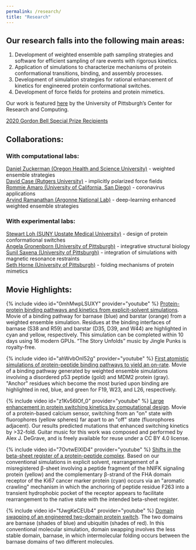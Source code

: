 ```yaml
---
permalink: /research/
title: "Research"
---
```


## Our research falls into the following main areas:

1) Development of weighted ensemble path sampling strategies and software for efficient sampling of rare events with rigorous kinetics.  
2) Application of simulations to characterize mechanisms of protein conformational transitions, binding, and assembly processes.  
3) Development of simulation strategies for rational enhancement of kinetics for engineered protein conformational switches.  
4) Development of force fields for proteins and protein mimetics.  

Our work is featured [here](https://crc.pitt.edu/content/lillian-chong-focuses-underexplored-regions) by the University of Pittsburgh’s Center for Research and Computing.

[2020 Gordon Bell Special Prize Recipients](/gordon_bell_prize)

## Collaborations:
### With computational labs:

[Daniel Zuckerman (Oregon Health and Science University)](https://www.ohsu.edu/xd/education/schools/school-of-medicine/departments/basic-science-departments/biomedical-engineering/bme-labs/zuckerman-lab/index.cfm) - weighted ensemble strategies <br/>
[David Case (Rutgers University)](http://casegroup.rutgers.edu) - implicitly polarized force fields <br/> 
[Rommie Amaro (University of California, San Diego)](https://amarolab.ucsd.edu) - coronavirus applications<br/>
[Arvind Ramanathan (Argonne National Lab)](https://ramanathanlab.org) - deep-learning enhanced weighted ensemble strategies <br/>

### With experimental labs:

[Stewart Loh (SUNY Upstate Medical University)](http://www.upstate.edu/biochem/faculty/?empID=lohs) - design of protein conformational switches <br/> 
[Angela Gronenborn (University of Pittsburgh)](http://www.amg.structbio.pitt.edu) - integrative structural biology<br/>
[Sunil Saxena (University of Pittsburgh)](https://sites.pitt.edu/~sksaxena/index.html) - integration of simulations with magnetic resonance restraints <br/>
[Seth Horne (University of Pittsburgh)](https://www.chem.pitt.edu/person/seth-horne) - folding mechanisms of protein mimetics <br/>  

## Movie Highlights: 

{% include video id="0mhMwpLSUXY" provider="youtube" %}
[Protein-protein binding pathways and kinetics from explicit-solvent simulations](https://pubs.rsc.org/en/content/articlelanding/2019/sc/c8sc04811h#!divAbstract). Movie of a binding pathway for barnase (blue) and barstar (orange) from a weighted ensemble simulation. Residues at the binding interfaces of barnase (S38 and R59) and barstar (D35, D39, and W44) are highlighted in cyan and yellow, respectively. This simulation can be completed within 10 days using 16 modern GPUs. “The Story Unfolds” music by Jingle Punks is royalty-free.


{% include video id="ahWvbOnI52g" provider="youtube" %}
[First atomistic simulations of protein-peptide binding pathways to yield an on-rate](http://pubs.acs.org/doi/abs/10.1021/acs.jpclett.6b01502). Movie of a binding pathway generated by weighted ensemble simulations involving a disordered p53 peptide (gold) and MDM2 protein (gray). "Anchor" residues which become the most buried upon binding are highlighted in red, blue, and green for F19, W23, and L26, respectively. 


{% include video id="z1Kv56IOf_0" provider="youtube" %}
[Large enhancement in protein switching kinetics by computational design](https://www.nature.com/articles/s41467-018-03228-6). Movie of a protein-based calcium sensor, switching from an "on" state with fluorophores (yellow spheres) far apart to an "off" state (fluorophores adjacent). Our results predicted mutations that enhanced switching kinetics by >32-fold. Guitar music for this work was composed and performed by Alex J. DeGrave, and is freely available for reuse under a CC BY 4.0 license.


{% include video id="7OvtwElXlD4" provider="youtube" %}
[Shifts in the beta-sheet register of a protein-peptide complex](http://www.sciencedirect.com/science/article/pii/S0006349511003833). Based on our conventional simulations in explicit solvent, rearrangement of a misregistered β-sheet involving a peptide fragment of the hNIFK signaling protein (yellow) and the complementary β-strand of the FHA domain receptor of the Ki67 cancer marker protein (cyan) occurs via an "aromatic crawling" mechanism in which the anchoring of peptide residue F263 into a transient hydrophobic pocket of the receptor appears to facilitate rearrangement to the native state with the intended beta-sheet register.


{% include video id="fJwgKeCEUb4" provider="youtube" %}
[Domain swapping of an engineered two-domain protein switch](http://www.sciencedirect.com/science/article/pii/S0006349510052549). The two domains are barnase (shades of blue) and ubiquitin (shades of red). In this conventional molecular simulation, domain swapping involves the less stable domain, barnase, in which intermolecular folding occurs between the barnase domains of two different molecules.
